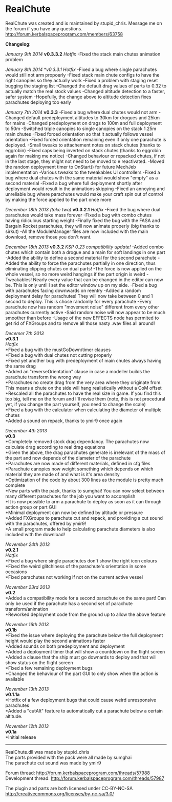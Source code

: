 RealChute
=========
RealChute was created and is maintained by stupid_chris. Message me on the forum if you have any questions.  
http://forum.kerbalspaceprogram.com/members/63758  

**Changelog**:  

*January 9th 2014*
**v0.3.3.2**
*Hotfix*
-Fixed the stack main chutes animation problem

*January 8th 2014*
**v0.3.3.1*
*Hotfix*
-Fixed a bug where single parachutes would still not arm propoerly
-Fixed stack main chute configs to have the right canopies so they actually work
-Fixed a problem with staging reset bugging the staging list
-Changed the default drag values of parts to 0.32 to actually match the real stock values
-Changed altitude detection to a faster, safer system
-Hopefully, the change above to altitude detection fixes parachutes deploying too early

*January 7th 2014*
**v0.3.3**
-Fixed a bug where dual chutes would not arm
-Changed default predeployment altitudes to 30km for drogues and 25km for mains
-Changed predeployment on drags to 100m and full deployment to 50m
-Switched triple canopies to single canopies on the stack 1.25m main chutes
-Fixed forced orientation so that it actually follows vessel orientation
-Fixed forced orientation remaining even if only one parachute is deployed.
-Small tweaks to attachement notes on stack chutes (thanks to eggrobin)
-Fixed caps being inverted on stack chutes (thanks to eggrobin again for making me notice)
-Changed behaviour or repacked chutes, if not in the last stage, they might not need to be moved to e reactivated.
-Moved the random deployment timer to OnStart() for future MechJeb implementation
-Various tweaks to the tweakables UI controllers
-Fixed a bug where dual chutes with the same material would show "empty" as a second material
-Fixed a bug where full deployment shortly after deployment would result in the animations skipping
-Fixed an annoying and unreliable bug where parachutes would make your craft spin out of control by making the force applied to the part once more

*December 18th 2013 (take two)*
**v0.3.2.1**
*Hotfix*
-Fixed the bug where dual parachutes would take mass forever
-Fixed a bug with combo chutes having ridiculous starting weight
-Finally fixed the bug with the FASA and Bargain Rocket parachutes, they will now animate properly (big thanks to sirkut)
-All the ModuleManager files are now included with the main download, remove those you don't want.

*December 18th 2013*
**v0.3.2**
*KSP 0.23 compatibility update!*
-Added combo chutes which contain both a drogue and a main for soft landings in one part
-Added the ability to define a second material for the second parachute
-Added the ability to force the parachutes partially in one direction, thus eliminating clipping chutes on dual parts!
-The force is now applied on the whole vessel, so no more weird hangings if the part origin is weird
-Tweakables! Nearly every value that can be changed in the editor can now be. This is only until I set the editor window up on my side.
-Fixed a bug with parachutes facing downwards on reentry
-Added a random deployment delay for parachutes! They will now take between 0 and 1 second to deploy. This is chose randomly for every parachute
-Every parachute now has random "movement noise" different from every other parachutes currently active
-Said random noise will now appear to be much smoother than before
-Usage of the new EFFECTS node has permited to get rid of FXGroups and to remove all those nasty .wav files all around!

*Decemer 7th 2013*  
**v0.3.1**  
*Hotfix*  
*Fixed a bug with the mustGoDown/timer clauses  
*Fixed a bug with dual chutes not cutting properly  
*Fixed yet another bug with predeployment of main chutes always having the same drag  
*Added an "reverseOrientation" clause in case a modeller builds the parachute transform the wrong way  
*Parachutes no create drag from the very area where they originate from. This means a chute on the side will hang   realistically without a CoM offset  
*Rescaled all the parachutes to have the real size in game. If you find this too big, tell me on the forum and I'll   revise them (note, this is not procedural yet, if you change the part yourself, you need to change the scale)  
*Fixed a bug with the calculator when calculating the diameter of multiple chutes  
*Added a sound on repack, thanks to ymir9 once again  

*December 4th 2013*  
**v0.3**  
*Completely removed stock drag dependancy. The parachutes now calculate drag according to real drag equations  
*Given the above, the drag parachutes generate is irrelevant of the mass of the part and now depends of the diameter of the parachute  
*Parachutes are now made of different materials, defined in cfg files  
*Parachute canopies now weight something which depends on which material they are made of and what is it's area density  
*Optimization of the code by about 300 lines as the module is pretty much complete  
*New parts with the pack, thanks to sumghai! You can now select between many different parachutes for the job you want to accomplish  
*It is now possible to arm a parachute to deploy as soon as it can through action group or part GUI  
*Minimal deployment can now be defined by altitude or pressure  
*Added FXGroups to parachute cut and repack, and providing a cut sound with the parachutes, offered by ymir9!  
*A small program made to help calculating parachute diameters is also included with the download!  

*November 24th 2013*  
**v0.2.1**  
*Hotfix*  
*Fixed a bug where single parachutes don't show the right icon colours  
*Fixed the weird glitchiness of the parachute's orientation in some occasions  
*Fixed parachutes not working if not on the current active vessel  

*November 23rd 2013*  
**v0.2**  
*Added a compatibility mode for a second parachute on the same part! Can only be used if the parachute has a
second set of parachute transform/animation  
*Reworked deployment code from the ground up to allow the above feature  

*November 16th 2013*   
**v0.1b**  
*Fixed the issue where deploying the parachute below the full deployment height would play the second animations faster  
*Added sounds on both predeployment and deployment  
*Added a deployment timer that will show a countdown on the flight screen  
*Added a clause that the ship must go downards to deploy and that will show status on the flight screen  
*Fixed a few remaining deployment bugs  
*Changed the behaviour of the part GUI to only show when the action is available  

*November 13th 2013*  
**v0.1.1a**  
*Hotfix of a few deployment bugs that could cause weird unresponsive parachutes  
*Added a "cutAlt" feature to automatically cut a parachute below a certain altitude.  

*November 12th 2013*  
**v0.1a**  
*Initial release  

---

RealChute.dll was made by stupid_chris  
The parts provided with the pack were all made by sumghai  
The parachute cut sound was made by ymir9  

Forum thread: http://forum.kerbalspaceprogram.com/threads/57988  
Development thread: http://forum.kerbalspaceprogram.com/threads/57987  

The plugin and parts are both licensed under CC-BY-NC-SA  
http://creativecommons.org/licenses/by-nc-sa/3.0/  
